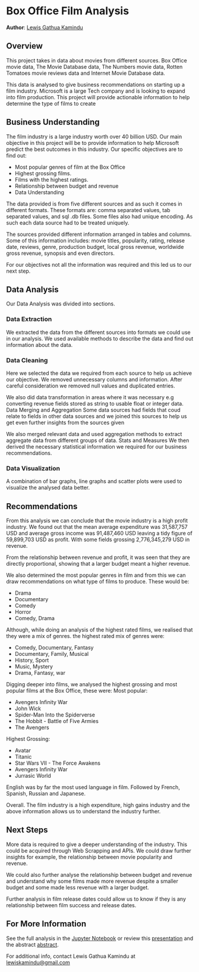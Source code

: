 # Box Office Film Analysis

**Author**: [Lewis Gathua Kamindu](mailto:lewiskamindu@gmail.com)

## Overview
This project takes in data about movies from different sources. Box Office movie data, The Movie Database data, The Numbers movie data, Rotten Tomatoes movie reviews data and Internet Movie Database data.

This data is analysed to give business recommendations on starting up a film industry.
Microsoft is a large Tech company and is looking to expand into film production. This project will provide actionable information to help determine the type of films to create

## Business Understanding
The film industry is a large industry worth over 40 billion USD. Our main objective in this project will be to provide information to help Microsoft predict the best outcomes in this industry. Our specific objectives are to find out:

* Most popular genres of film at the Box Office
* Highest grossing films.
* Films with the highest ratings.
* Relationship between budget and revenue  
* Data Understanding

The data provided is from five different sources and as such it comes in different formats. These formats are: comma separated values, tab separated values, and sql .db files. Some files also had unique encoding. As such each data source had to be treated uniquely.

The sources provided different information arranged in tables and columns. Some of this information includes: movie titles, popularity, rating, release date, reviews, genre, production budget, local gross revenue, worldwide gross revenue, synopsis and even directors.

For our objectives not all the information was required and this led us to our next step.

## Data Analysis
Our Data Analysis was divided into sections. 

### Data Extraction
We extracted the data from the different sources into formats we could use in our analysis. We used available methods to describe the data and find out information about the data.
### Data Cleaning
Here we selected the data we required from each source to help us achieve our objective. We removed unnecessary columns and information. After careful consideration we removed null values and duplicated entries.

We also did data transformation in areas where it was necessary e.g converting revenue fields stored as string to usable float or integer data.
Data Merging and Aggregation
Some data sources had fields that coud relate to fields in other data sources and we joined this sources to help us get even further insights from the sources given

We also merged relevant data and used aggregation methods to extract aggregate data from different groups of data.
Stats and Measures
We then derived the necessary statistical information we required for our business recommendations.
### Data Visualization
A combination of bar graphs, line graphs and scatter plots were used to visualize the analysed data better.

## Recommendations
From this analysis we can conclude that the movie industry is a high profit industry. We found out that the mean average expenditure was 31,587,757 USD and average gross income was 91,487,460 USD leaving a tidy figure of 59,899,703 USD as profit. With some fields grossing 2,776,345,279 USD in revenue.

From the relationship between revenue and profit, it was seen that they are directly proportional, showing that a larger budget meant a higher revenue.

We also determined the most popular genres in film and from this we can draw recommendations on what type of films to produce. These would be:
* Drama
* Documentary
* Comedy
* Horror
* Comedy, Drama

Although, while doing an analysis of the highest rated films, we realised that they were a mix of genres. the highest rated mix of genres were:
* Comedy, Documentary, Fantasy
* Documentary, Family, Musical
* History, Sport
* Music, Mystery
* Drama, Fantasy, war

Digging deeper into films, we analysed the highest grossing and most popular films at the Box Office, these were:
Most popular:                                           
* Avengers Infinity War                                 
* John Wick                                              
* Spider-Man Into the Spiderverse                        
* The Hobbit - Battle of Five Armies                     
* The Avengers                                           

Highest Grossing:
* Avatar
* Titanic
* Star Wars VII - The Force Awakens
* Avengers Infinity War
* Jurrasic World

English was by far the most used language in film. Followed by French, Spanish, Russian and Japanese.

Overall. The film industry is a high expenditure, high gains industry and the above information allows us to understand the industry further.

## Next Steps
More data is required to give a deeper understanding of the industry. This could be acquired through Web Scrapping and APIs. We could draw further insights for example, the relationship between movie popularity and revenue.

We could also further analyse the relationship between budget and revenue and understand why some films made more revenue despite a smaller budget and some made less revenue with a larger budget.

Further analysis in film release dates could allow us to know if they is any relationship between film success and release dates.

## For More Information

See the full analysis in the [Jupyter Notebook](./student.ipynb) or review this [presentation](./Box-Office-Film-Industry-Analysis-Slide-Deck.pdf) and the abstract [abstract](./Box-Office-Film-Analysis-Non-Technical-Abstract.pdf).

For additional info, contact Lewis Gathua Kamindu at [lewiskamindu@gmail.com](mailto:lewiskamindu@gmail.com)

